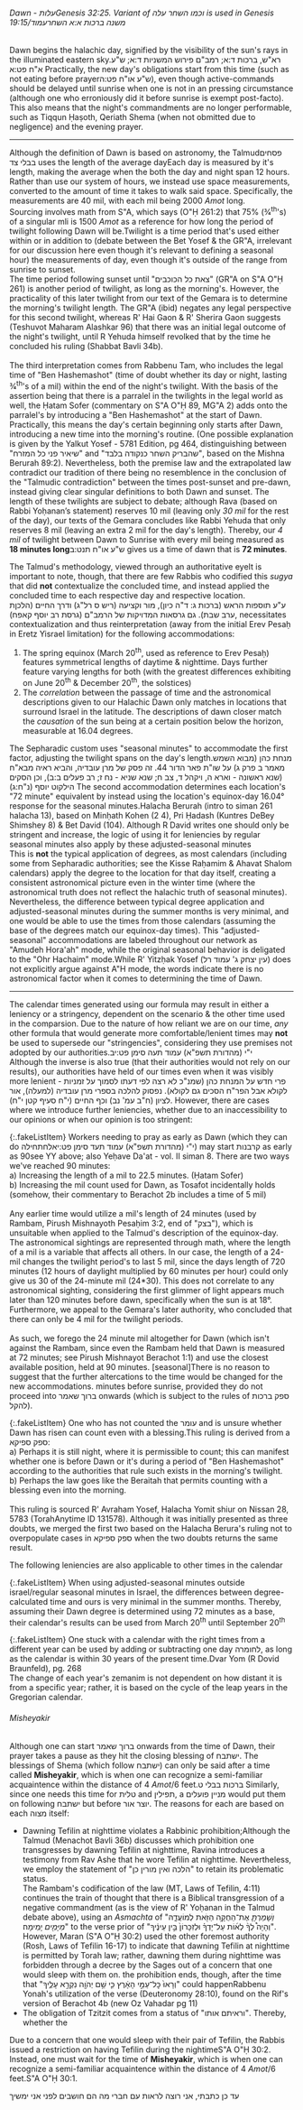 <h6>Dawn - <span style="unicode-bidi: isolate;">עלות<span class="footnote">Genesis 32:25. Variant of וכמו השחר עלה is used in Genesis 19:15</span>/<span style="unicode-bidi: isolate;">עמוד</span><span class="footnote">משנה ברכות א:א</span> השחר</span></h6>

Dawn begins the halachic day, signified by the visibility of the sun's rays in the illuminated eastern sky.<span class="footnote">רא"ש, ברכות ד:א; רמב"ם פירוש המשניות ד:א; ש"ע א"ח פט:א</span> Practically, the new day's obligations start from this time (such as not eating before prayer<span class="footnote">ש"ע או"ח פט:ה</span>), even though active-commands should be delayed until sunrise when one is not in an pressing circumstance (although one who erroniously did it before sunrise is exempt post-facto). This also means that the night's commandments are no longer performable, such as Tiqqun Ḥaṣoth, Qeriath Shema (when not obmitted due to negligence) and the evening prayer.

---

Although the definition of Dawn is based on astronomy, the Talmud<span class="footnote">פסחים בבלי צד</span> uses the length of the average day<span class="footnote">Each day is measured by it's length, making the average when the both the day and night span 12 hours. Rather than use our system of hours, we instead use space measurements, converted to the amount of time it takes to walk said space. Specifically, the measurements are 40 mil, with each mil being 2000 *Amot* long.<br>Sourcing involves math from S"A, which says (O"Ḥ 261:2) that 75% (3&frasl;4<sup>th</sup>'s) of a singular mli is 1500 *Amot*</span> as a reference for how long the period of twilight following Dawn will be.<span class="footnote">Twilight is a time period that's used either within or in addition to (debate between the Bet Yosef & the GR"A, irrelevant for our discussion here even though it's relevant to defining a seasonal hour) the measurements of day, even though it's outside of the range from sunrise to sunset.<br>
The time period following sunset until "צאת כל הכוכבים" (GR"A on S"A O"Ḥ 261) is another period of twilight, as long as the morning's. However, the practicality of this later twilight from our text of the Gemara is to determine the morning's twilight length. The GR"A (ibid) negates any legal perspective for this second twilight, whereas R' Hai Gaon & R' Sherira Gaon suggests (Teshuvot Maharam Alashkar 96) that there was an initial legal outcome of the night's twilight, until R Yehuda himself revolked that by the time he concluded his ruling (Shabbat Bavli 34b).<br><br>
The third interpretation comes from Rabbenu Tam, who includes the legal time of "Ben Hashemashot" (time of doubt whether its day or night, lasting 3&frasl;4<sup>th</sup>'s of a mil) within the end of the night's twilight. With the basis of the assertion being that there is a parralel in the twilights in the legal world as well, the Ḥatam Sofer (commentary on S"A O"Ḥ 89, MG"A 2) adds onto the parralel's by introducing a "Ben Hashemashot" at the start of Dawn. Practically, this means the day's certain beginning only starts after Dawn, introducing a new time into the morning's routine. (One possible explanation is given by the Yalkut Yosef - 5781 Edition, pg 464, distinguishing between "שיאיר פני כל המזרח" and "שהבריק השחר כנקודה בלבד", based on the Mishna Berurah 89:2). Nevertheless, both the premise law and the extrapolated law contradict our tradition of there being no resemblence in the conclusion of the "Talmudic contradiction" between the times post-sunset and pre-dawn, instead giving clear singular definitions to both Dawn and sunset.</span> The length of these twilights are subject to debate; although Rava (based on Rabbi Yoḥanan’s statement) reserves 10 mil (leaving only _30 mil_ for the rest of the day), our texts of the Gemara concludes like Rabbi Yehuda that only reserves 8 mil (leaving an extra 2 mil for the day's length). Thereby, our _4 mil_ of twilight between Dawn to Sunrise with every mil being measured as **18 minutes long**<span class="footnote">ש"ע או"ח תנט:ב</span> gives us a time of dawn that is **72 minutes**.

The Talmud's methodology, viewed through an authoritative eye<span class="footnote">It is important to note, though, that there are few Rabbis who codified this <i>sugya</i> that did <b>not</b> contextualize the concluded time, and instead applied the concluded time to each respective day and respective location.<br>ע"ע תוספות הראש (ברכות ג: ד"ה כיון), מור וקציעה (ריש ס רל"ג) ודרך החיים (הלכןת ערב שבת). גם גרסאות המדויקות של הרמב"ם (גרסת רב יוסף קאפח)</span>, necessitates contextualization and thus reinterpretation (away from the initial Erev Pesaḥ in Eretz Yisrael limitation) for the following accommodations:

1. The spring equinox (March 20<sup>th</sup>, used as reference to Erev Pesaḥ) features symmetrical lengths of daytime & nighttime. Days further feature varying lengths for both (with the greatest differences exhibiting on June 20<sup>th</sup> & December 20<sup>th</sup>, the solstices)
2. The _correlation_ between the passage of time and the astronomical descriptions given to our Halachic Dawn only matches in locations that surround Israel in the latitude. The descriptions of dawn closer match the _causation_ of the sun being at a certain position below the horizon, measurable at 16.04 degrees.

The Sepharadic custom uses "seasonal minutes" to accommodate the first factor, adjusting the twilight spans on the day's length.<span class="footnote">מנחת כהן (מבוא השמש מאמר ב פרק ג) על שו"ת פאר הדור 44. זה פסק של מרן עובדיה, והביא ראיה מבא"ח (שנא ראשונה - וארא ה, ויקהל ד, צב ח; שנא שניא - נח ז; רב פעלים ב:ב), וכן הסקים הילקוט יוסף (נ"ח:ג)</span> The second accommodation determines each location's "72 minute" equivalent by instead using the location's equinox-day 16.04&deg; response for the seasonal minutes.<span class="footnote">Halacha Berurah (intro to siman 261 halacha 13), based on Minḥath Kohen (2 4), Pri Ḥadash (Kuntres DeBey Shimshey 8) & Bet David (104). Although R David writes one should only be stringent and increase, the logic of using it for leniencies by regular seasonal minutes also apply by these adjusted-seasonal minutes<br>This is <b>not</b> the typical application of degrees, as most calendars (including some from Sepharadic authorities; see the Kisse Raḥamim & Ahavat Shalom calendars) apply the degree to the location for that day itself, creating a consistent astronomical picture even in the winter time (where the astronomical truth does not reflect the halachic truth of seasonal minutes). Nevertheless, the difference between typical degree application and adjusted-seasonal minutes during the summer months is very minimal, and one would be able to use the times from those calendars (assuming the base of the degrees match our equinox-day times).</span> This "adjusted-seasonal" accommodations are labeled throughout our network as "Amudeh Hora'ah" mode, while the original seasonal behavior is deligated to the "Ohr Hachaim" mode.<span class="footnote">While R' Yitzḥak Yosef (עין יצחק ג' עמוד רל) does not explicitly argue against A"H mode, the words indicate there is no astronomical factor when it comes to determining the time of Dawn.</span>

---

The calendar times generated using our formula may result in either a leniency or a stringency, dependent on the scenario & the other time used in the comparsion. Due to the nature of how reliant we are on our time, *any* other formula that would generate more comfortable/lenient times may **not** be used to supersede our "stringencies", considering they use premises not adopted by our authorities.<span class="footnote">י"י (מהדורת תשפ"א) עמוד תעה סימן פט:יב<br>Although the inverse is also true (that their authorities would not rely on our results), our authorities have held of our times even when it was visibly more lenient - פרי חדש על המנחת כהן (שמנ"כ לא רצה לפי דעתו לסמוך על זמניות לקולא אבל הפר"ח הסכים גם לקולא). נפסוק להלכה בספרי מרן עובדיה (למעלה), אור לציון (ח"ב עמ' נב) וכף החיים (י"ח סעיף קטן י"ח)</span>. However, there are cases where we introduce further leniencies, whether due to an inaccessibility to our opinions or when our opinion is too stringent:

{:.fakeListItem}
Workers needing to pray as early as Dawn (which they can do <span style="unicode-bidi: isolate;">לחתחילה</span><span class="footnote">י"י (מהדורת תשפ"א) עמוד תעד סימן פט:יא</span>) may start קרבנות as early as 90<span class="footnote">see YY above; also Yeḥave Da'at - vol. II siman 8. There are two ways we've reached 90 minutes:<br>a) Increasing the length of a mil to 22.5 minutes. (Ḥatam Sofer)<br>b) Increasing the mil count used for Dawn, as Tosafot incidentally holds (somehow, their commentary to Berachot 2b includes a time of 5 mil)<br><br>Any earlier time would utilize a mil's length of 24 minutes (used by Rambam, Pirush Mishnayoth Pesaḥim 3:2, end of "בצק"), which is unsuitable when applied to the Talmud's description of the equinox-day.<br>The astronomical sightings are represented through math, where the length of a mil is a variable that affects all others. In our case, the length of a 24-mil changes the twilight period's to last 5 mil, since the days length of 720 minutes (12 hours of daylight multiplied by 60 minutes per hour) could only give us 30 of the 24-minute mil (24\*30). This does not correlate to any astronomical sighting, considering the first glimmer of light appears much later than 120 minutes before dawn, specifically when the sun is at 18&deg;. Furthermore, we appeal to the Gemara's later authority, who concluded that there can only be 4 mil for the twilight periods.<br><br>As such, we forego the 24 minute mil altogether for Dawn (which isn't against the Rambam, since even the Rambam held that Dawn is measured at 72 minutes; see Pirush Mishnayot Berachot 1:1) and use the closest available position, held at 90 minutes.</span> [seasonal]<span class="footnote">There is no reason to suggest that the further altercations to the time would be changed for the new accommodations.</span> minutes before sunrise, provided they do not proceed into ברוך שאמר onwards (which is subject to the rules of ספק ברכות להקל).

{:.fakeListItem}
One who has not counted the עומר and is unsure whether Dawn has risen can count even with a blessing.<span class="footnote">This ruling is derived from a ספק ספיקא:<br>a) Perhaps it is still night, where it is permissible to count; this can manifest whether one is before Dawn or it's during a period of "Ben Hashemashot" according to the authorities that rule such exists in the morning's twilight.<br>b) Perhaps the law goes like the Beraitah that permits counting with a blessing even into the morning.<br><br>This ruling is sourced R' Avraham Yosef, Halacha Yomit shiur on Nissan 28, 5783 (TorahAnytime ID 131578). Although it was initially presented as three doubts, we merged the first two based on the Halacha Berura's ruling not to overpopulate cases in ספק ספיקא when the two doubts returns the same result.</span>

The following leniencies are also applicable to other times in the calendar

{:.fakeListItem}
When using adjusted-seasonal minutes outside israel/regular seasonal minutes in Israel, the differences between degree-calculated time and ours is very minimal in the summer months. Thereby, assuming their Dawn degree is determined using 72 minutes as a base, their calendar's results can be used from March 20<sup>th</sup> until September 20<sup>th</sup>

{:.fakeListItem}
One stuck with a calendar with the right times from a different year can be used by adding or subtracting one day לחומרה, as long as the calendar is within 30 years of the present time.<span class="footnote">Dvar Yom (R Dovid Braunfeld), pg. 268<br>The change of each year's zemanim is not dependent on how distant it is from a specific year; rather, it is based on the cycle of the leap years in the Gregorian calendar.</span>

###### Misheyakir

Although one can start ברוך שאמר onwards from the time of Dawn, their prayer takes a pause as they hit the closing blessing of ישתבח. The blessings of Shema (which follow ישתבח) can only be said after a time called **Misheyakir**, which is when one can recognize a semi-familiar acquaintence within the distance of 4 *Amot*/6 feet.<span class="footnote">ברכות בבלי ט</span> Similarly, since one needs this time for טלית and תפילין, a מניין פועלים would put them on following ישתבח but before יוצר אור. The reasons for each are based on each מצוה itself:

- Dawning Tefilin at nighttime violates a Rabbinic prohibition;<span class="footnote">Although the Talmud (Menachot Bavli 36b) discusses which prohibition one transgresses by dawning Tefilin at nighttime, Ravina introduces a testimony from Rav Ashe that he wore Tefilin at nighttime. Nevertheless, we employ the statement of "הלכה ואין מורין כן" to retain its problematic status.<br>The Rambam's codification of the law (MT, Laws of Tefilin, 4:11) continues the train of thought that there is a Biblical transgression of a negative commandment (as is the view of R' Yoḥanan in the Talmud debate above), using an <i>Asmachta</i> of "<i>וְשָׁמַרְתָּ֛</i> אֶת־הַחֻקָּ֥ה הַזֹּ֖את לְמוֹעֲדָ֑הּ <i>מִיָּמִ֖ים</i> יָמִֽימָה׃" to the verse prior of "וְהָיָה֩ לְךָ֨ לְא֜וֹת עַל־יָדְךָ֗ וּלְזִכָּרוֹן֙ בֵּ֣ין עֵינֶ֔יךָ". However, Maran (S"A O"Ḥ 30:2) used the other foremost authority (Rosh, Laws of Tefilin 16-17) to indicate that dawning Tefilin at nighttime is permitted by Torah law; rather, dawning them during nighttime was forbidden through a decree by the Sages out of a concern that one would sleep with them on.</span> the prohibition ends, though, after the time that "וְרָאוּ֙ כׇּל־עַמֵּ֣י הָאָ֔רֶץ כִּ֛י שֵׁ֥ם יְהֹוָ֖ה נִקְרָ֣א עָלֶ֑יךָ" could happen<span class="footnote">Rabbenu Yonah's utilization of the verse (Deuteronomy 28:10), found on the Rif's version of Berachot 4b (new Oz Vahadar pg 11)</span>
- The obligation of Tzitzit comes from a status of "וראיתם אותו". Thereby, whether the 

Due to a concern that one would sleep with their pair of Tefilin, the Rabbis issued a restriction on having Tefilin during the nightime<span class="footnote">S"A O"Ḥ 30:2</span>. Instead, one must wait for the time of **Misheyakir**, which is when one can recognize a semi-familiar acquaintence within the distance of 4 *Amot*/6 feet.<span class="footnote">S"A O"Ḥ 30:1</span>.

עד כן כתבתי, אני רוצה לראות עם חברי מה הם חושבים לפני אני ימשיך
<!-- A codified measurement for this time is subject to a wide spectrum of ranges. However, the o -->